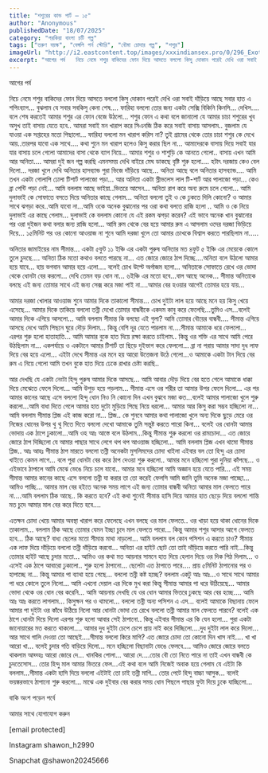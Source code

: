 ```yaml
---
title: "শশুরের কান্ড পার্ট – ১৫"
author: "Anonymous"
publishedDate: "18/07/2025"
category: "পরকিয়া বাংলা চটি গল্প"
tags: ["তরুণ বয়স্ক", "বেঙ্গলি পর্ন স্টোরি", "বৌমা চোদার গল্প", "শশুর"]
imageUrl: "http://i2.eastcontent.top/images/xxxindiansex.pro/0/296_Exotic.jpg"
excerpt: "আগের পর্ব   নিচে নেমে শশুর বাকিদের ফোন দিয়ে আসতে বললো কিসু দোকান পরেই দেখি ওরা সবাই দাঁড়িয়ে আছে সবার হাত এ শপিংব্যাগ… বুঝলাম যে সবার সবকিসু কেনা শেষ…. ফারিহা বললো তোর জন্য একটা সেক্সি বিকিনি কিনসি… দে..."
---
```


আগের পর্ব


নিচে নেমে শশুর বাকিদের ফোন দিয়ে আসতে বললো কিসু দোকান পরেই দেখি ওরা সবাই দাঁড়িয়ে আছে সবার হাত এ শপিংব্যাগ… বুঝলাম যে সবার সবকিসু কেনা শেষ…. ফারিহা বললো তোর জন্য একটা সেক্সি বিকিনি কিনসি… দেখিস…. বলে শেষ করতেই আমার শশুর এর ফোন বেজে উঠলো… শশুর ফোন এ কথা বলে জানালো যে আমার চাচা শশুরের খুব অসুখ তাই বাসায় যেতে হবে.. আমরা সবাই মন খারাপ করে সিএনজি ঠিক করে সবাই বাসায় আসলাম.. বুজলাম যে যাওয়া এক সপ্তাহের মতো পিছালো… ফারিহা বললো মন খারাপ করিস না? তুই গ্রামের থেকে তোর চাচা শশুর কে দেখে আয়..তারপর যাবো এক সাথে…. কথা শুনে মন খারাপ হলেও কিসু করার ছিল না… আমাদেরকে বাসায় দিয়ে সবাই যার যার বাসায় চলে গেলো আমাদের বাসা থেকে ব্যাগ নিয়ে… আমার শশুর ও শাশুড়ি কে আনতে গেলো.. বাসায় এখন আমি আর অনিতা…. আমরা দুই জন গল্প করছি এমনসময় দেখি বাইরে মেঘ ডাকছে বৃষ্টি শুরু হলো…. হটাৎ দরজায় কেও বেল দিলো… দরজা খুলে দেখি অনিতার হাসব্যান্ড পুরা ভিজে দাঁড়িয়ে আছে… অনিতা আছে বলে অনিতার হাসব্যান্ড…. আমি তখন একটা গোলাপি ঢোলা টিশার্ট পালাজো পড়া… আর অনিতা একটা স্লীভলেস লাল টি-শার্ট আর পালাজো পড়া… কেও ব্রা পেন্টি পড়া নেই… আমি বললাম আছে ভাইয়া..ভিতরে আসেন… অনিতা রাগ করে অন্য রুমে চলে গেলো… আমি দুলাভাই কে সোফাতে বসতে দিয়ে অনিতার কাছে গেলাম… অনিতা বললো তুই ও কে ঢুকতে দিলি কোনো? ও আমার সাথে ঝগড়া করে..আমি যাবো না…আমি ওকে অনেক বুঝানোর পর ওরা কথা বলতে রাজি হলো .. আমি ও কে নিয়ে দুলাভাই এর কাছে গেলাম… দুলাভাই কে বললাম কোনো যে এই রকম ঝগড়া করেন? এই ভাবে অনেক খান বুঝানোর পর ওরা দুইজন কথা বলার জন্য রাজি হলো… আমি রুম থেকে বের হয়ে আমার রুম এ আসলাম ওদের দরজা ভিড়িয়ে দিয়ে… ১৫মিনিট পর ওর কোনো আওয়াজ না শুনে আমি দরজা খুলে তো আমার চোখকে বিশ্বাস করতে পারছিলাম না…..


অনিতার জামাইয়ের নাম সীমান্ত… একটা ৫ফুট ১১ ইঞ্চি এর একটা পুরুষ অনিতার মত ৪ফুট ৫ ইঞ্চি এর মেয়েকে কোলে তুলে চুদছে…. অনিতা ঠিক মতো কথাও বলতে পারছে না… এত জোরে জোরে ঠাপ দিচ্ছে….অনিতা বলে উঠলো আমার হয়ে যাবে… হায় ভগবান আমার হয়ে এলো…. বলেই চোখ উল্টে অর্গাজম হলো… অনিতাকে সোফাতে রেখে ওর ভোদা থেকে ধোনটা বের করলো… দেখি তেমন বড় ধোন না… ৬ইঞ্চি এর মতো হবে…বাল আছে অনেক… সীমান্ত অনিতাকে বলছে এই জন্য তোমার সাথে এই জন্য সেক্স করে মজা পাই না….আমার বের হওয়ার আগেই তোমার হয়ে যায়…


আমার দরজা খোলার আওয়াজ শুনে আমার দিকে তাকালো সীমান্ত… চোখ দুইটা লাল হয়ে আছে মনে হয় কিসু খেয়ে এসেছে… আমার দিকে তাকিয়ে বললো তন্নী দেখো তোমার বান্ধবীকে একদম কাবু করে ফেলেছি…তুমিও এস…বলেই আমার দিকে এগিয়ে আসলো… আমি বললাম সীমান্ত কি বলছো এই গুলা? আমি তোমার বৌয়ের বান্ধবী…. সীমান্ত এগিয়ে আসছে দেখে আমি পিছনে ঘুরে দৌড় দিলাম… কিন্তু বেশি দূর যেতে পারলাম না….সীমান্ত আমাকে ধরে ফেললো… এরপর শুরু হলো হাতাহাতি… আমি আমার বুকে হাত দিয়ে রক্ষা করতে চাইলাম.. কিন্তু ওর শক্তি এর সাথে আমি পেরে উঠছিলাম না… একপর্যায়ে ও একটানে আমার টিশার্ট তা ছিড়ে দুইভাগ করে ফেললো… ব্রা না পরায় আমার সাদা দুধ লাফ দিয়ে বের হয়ে এলো… এইটা দেখে সীমান্ত এর মনে হয় আরো উত্তেজনা উঠে গেলো…ও আমাকে একটা টান দিয়ে বের রুম এ নিয়ে গেলো আমি তখন বুকে হাত দিয়ে ঢেকে রাখার চেষ্টা করছি..


আর দেখছি যে একটা নেংটা হিন্দু পুরুষ আমার দিকে আসছে… আমি আবার দৌড় দিয়ে বের হতে গেলে আমাকে ধাক্কা দিয়ে মেঝেতে ফেলে দিলো… আমি উপুড় হয়ে পড়লাম… সীমান্ত এসে ওর শরীর তা আমার উপর ফেলে দিলো… এর পর আমার কানের আছে এসে বললো হিন্দু ধোন নিও নি কোনো দিন এখন বুঝবে মজা কত…বলেই আমার পালাজো খুলে শুরু করলো…আমি বাধা দিতে গেলে আমার হাত দুটো মুড়িয়ে পিছে নিয়ে ধরলো… আমার আর কিসু করা সম্ভব হচ্ছিলো না… আমি বললাম সীমান্ত প্লিজ এই কাজ করো না… প্লিজ.. কে শুনবে আমার কথা পালাজো খুলে অন্য দিকে ছুড়ে মেরে ওর নিজের ধোনের উপর থু থু দিতে দিতে বললো দেখো আমাকে তুমি সন্তুষ্ট করতে পারো কিনা… বলেই ওর ধোনটা আমার ভোদায় এক ঠাপে ঢুকালো…আমি ওহ আঃ আস্তে বলে উঠলাম…কিন্তু সীমান্ত শুরু করলো ওর রামচোদা… এত জোরে জোরে ঠাপ দিচ্ছিলো যে আমার পাছার সাথে লেগে থপ থপ আওয়াজ হচ্ছিলো… আমি বললাম প্লিজ এখন থামো সীমান্ত প্লিজ.. আঃ আহঃ সীমান্ত ঠাপ মারতে বললো তন্নী অনেকটা মুসলিমদের চোদা খাইলা এইবার বল তো হিন্দু এর চোদা খাইতে কেমন লাগে… বলে পুরা ধোনটা বের করে ঠাপ দেওয়া শুরু করলো.. আমার মনে হচ্ছিলো পুরা দুনিয়া কাঁপছে… ও এইভাবে ঠাপালে আমি মেঝে ভেঙে নিচে চলে যাবো.. আমার মনে হচ্ছিলো আমি অজ্ঞান হয়ে যেতে পারি… এই সময় সীমান্ত আমার কানের কাছে এসে বললো তন্নী যা করার তা তো করেই ফেলসি আমি জানি তুমি অনেক মজা পাচ্ছো… আমিও পাচ্ছি… আমার মাল বের হইতে অনেক সময় লাগে এই জন্য তোমার বান্ধবী অনিতা আমার মাল ফেলতে পারে না….আমি বললাম ঠিক আছে.. কি করতে হবে? এই কথা শুনেই সীমান্ত হাসি দিয়ে আমার হাত ছেড়ে দিয়ে বললো শান্তি মত চুদে আমার মাল বের করে দিতে হবে….


এতক্ষন চোদা খেয়ে আমার অবস্থা খারাপ করে ফেলেছে এখন বলছে ওর মাল ফেলতে.. ওর খাড়া হয়ে থাকা ধোনের দিকে তাকালাম… বললাম ঠিক আছে তোমার যেমন ইচ্ছা চুদে মাল ফেলতে পারো… কিন্তু আমার শশুর আসার আগে ফেলতে হবে… ঠিক আছে? বাধ্য ছেলের মতো সীমান্ত মাথা নাড়লো… আমি বললাম বল কোন পসিশন এ করতে চাও? সীমান্ত এক লাফ দিয়ে দাঁড়িয়ে বললো তন্নী দাঁড়িয়ে করবো… অনিতা এর হাইট ছোট তো তাই দাঁড়িয়ে করতে পারি নাই…কিন্তু তোমার হাইট আছে চুদার মতো… আমিও ওর কথা মত আয়নার সামনে হাত দিয়ে হেলান দিয়ে ওর দিক পিঠ দিলাম… ও এসেই এক ঠাপে আবারো ঢুকালো.. শুরু হলো ঠাপানো… ছেলেটা এত ঠাপাতে পারে…. প্রায় ৫মিনিট ঠাপানোর পর ও হাপাচ্ছে না… কিন্তু আমার পা ব্যাথা হয়ে গেছে… বললো তন্নী কষ্ট হচ্ছে? বললাম একটু আঃ আঃ…ও সাথে সাথে আমার পা ধরে কোলে তুলে নিলো… আমি এখনো দেয়াল এর দিকে মুখ করা কিন্তু সীমান্ত আমার পা ধরে উঠিয়েছে… আমার ভোদা থেকে ওর ধোন বের করেনি… আমি আয়নায় দেখছি যে ওর ধোন আমার ভিতরে ঢুকছে আর বের হচ্ছে…. আমি আঃ আঃ করতে লাগলাম… কিসুক্ষন পর ও থামলো… বললো তন্নী অন্য পসিশন এ এস… বলেই আমাকে বিছানায় ফেলে আমার পা দুইটা ওর কাঁধে উঠিয়ে নিলো আর ধোনটা ভোদা তে রেখে বললো তন্নী আমার মাল ফেলতে পারবে? বলেই এক ঠাপে ধোনটা দিয়ে দিলো এরপর শুরু হলো আবার সেই ঠাপানো.. কিন্তু এইবার সীমান্ত এর কি যেন হলো… পুরা একটা জানোয়ারের মত করতে থাকলো…. আমার দুধ দুইটা চেপে চেপে প্রায় নাই করে দিচ্ছিলো….দুধ দুইটা লাল করে দিলো… আর সাথে গালি দেওয়া তো আছেই….সীমান্ত বললো কিরে মাগি? এত জোরে চোদা তো কোনো দিন খাস নাই…. খা খা আরো খা… বলেই চুদার গতি বাড়িয়ে দিলো… মনে হচ্ছিলো বিছানাটা ভেঙে ফেলবে…. আমিও জোরে জোরে বলতে থাকলাম আহ্হ্হঃ আরো জোরে দে… খানকির পোলা… আরো দে….তোর বৌ তো নিতে পারে না তাই এখন বান্ধবী কে চুদতেসোস… তোর হিন্দু মাল আমার ভিতরে ফেল…এই কথা বলে আমি নিজেই অবাক হয়ে গেলাম যে এইটা কি বললাম…সীমান্ত একটা হাসি দিয়ে বললো এইটাই তো চাই তন্নী মাগি… তোর পেটে হিন্দু বাচ্চা আসুক… বলেই ভয়ঙ্করভাবে ঠাপানো শুরু করলো… মাঝে এক দুইবার বের করার সময় ধোন পিছলে পাছার ফুটা দিয়ে ঢুকে যাচ্ছিলো…

বাকি অংশ পড়েন পর্বে

আমার সাথে যোগাযোগ করুন


[email protected]

Instagram shawon_h2990

Snapchat @shawon20245666
